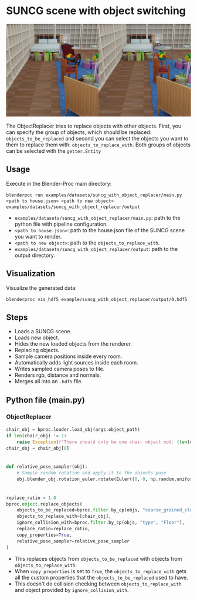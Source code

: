 # SUNCG scene with object switching

![](../../../images/suncg_with_object_replacer_result.jpg)

The ObjectReplacer tries to replace objects with other objects.
First, you can specify the group of objects, which should be replaced: `objects_to_be_replaced` 
and second you can select the objects you want to them to replace them with: `objects_to_replace_with`.
Both groups of objects can be selected with the `getter.Entity`

## Usage

Execute in the Blender-Proc main directory:

```
blenderpoc run examples/datasets/suncg_with_object_replacer/main.py <path to house.json> <path to new object> examples/datasets/suncg_with_object_replacer/output
```

* `examples/datasets/suncg_with_object_replacer/main.py`: path to the python file with pipeline configuration.
* `<path to house.json>`: path to the house.json file of the SUNCG scene you want to render.
* `<path to new object>`: path to the `objects_to_replace_with`.
* `examples/datasets/suncg_with_object_replacer/output`: path to the output directory.


## Visualization

Visualize the generated data:

```
blenderproc vis_hdf5 example/suncg_with_object_replacer/output/0.hdf5
```

## Steps

* Loads a SUNCG scene.
* Loads new object.
* Hides the new loaded objects from the renderer.
* Replacing objects.
* Sample camera positions inside every room.
* Automatically adds light sources inside each room.
* Writes sampled camera poses to file.
* Renders rgb, distance and normals.
* Merges all into an `.hdf5` file.

## Python file (main.py)

### ObjectReplacer

```python
chair_obj = bproc.loader.load_obj(args.object_path)
if len(chair_obj) != 1:
    raise Exception(f"There should only be one chair object not: {len(chair_obj)}")
chair_obj = chair_obj[0]


def relative_pose_sampler(obj):
    # Sample random rotation and apply it to the objects pose
    obj.blender_obj.rotation_euler.rotate(Euler((0, 0, np.random.uniform(0.0, 6.283185307))))


replace_ratio = 1.0
bproc.object.replace_objects(
    objects_to_be_replaced=bproc.filter.by_cp(objs, "coarse_grained_class", "chair"),
    objects_to_replace_with=[chair_obj],
    ignore_collision_with=bproc.filter.by_cp(objs, "type", "Floor"),
    replace_ratio=replace_ratio,
    copy_properties=True,
    relative_pose_sampler=relative_pose_sampler
)
```


* This replaces objects from `objects_to_be_replaced` with objects from `objects_to_replace_with`.
* When `copy_properties` is set to `True`, the `objects_to_replace_with` gets all the custom properties that the `objects_to_be_replaced` used to have.
* This doesn't do collision checking between `objects_to_replace_with` and object provided by `ignore_collision_with`.
